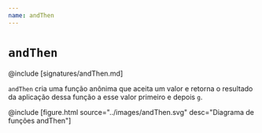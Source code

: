 ```yaml
---
name: andThen
---
```


# `andThen`

@include [signatures/andThen.md]

`andThen` cria uma função anônima que aceita um valor e retorna o resultado da aplicação dessa função a esse valor primeiro e depois `g`.

@include [figure.html source="../images/andThen.svg" desc="Diagrama de funções andThen"]
